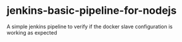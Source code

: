 # jenkins-basic-pipeline-for-nodejs
A simple jenkins pipeline to verify if the docker slave configuration is working as expected
